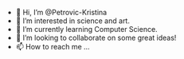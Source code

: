 - 👋 Hi, I’m @Petrovic-Kristina
- 👀 I’m interested in science and art.
- 🌱 I’m currently learning Computer Science.
- 💞️ I’m looking to collaborate on some great ideas!
- 📫 How to reach me ... 

<!---
Petrovic-Kristina/Petrovic-Kristina is a ✨ special ✨ repository because its `README.md` (this file) appears on your GitHub profile.
You can click the Preview link to take a look at your changes.
--->
